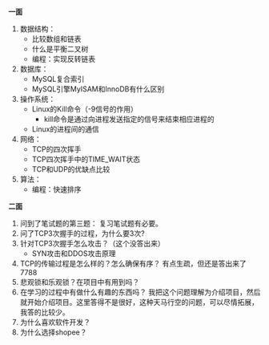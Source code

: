 **一面**

1. 数据结构：  	
   - 比较数组和链表
   - 什么是平衡二叉树
   - 编程：实现反转链表  			
2. 数据库：
   - MySQL复合索引
   - MySQL引擎MyISAM和InnoDB有什么区别  			
3. 操作系统：
   - Linux的Kill命令（-9信号的作用）
     - kill命令是通过向进程发送指定的信号来结束相应进程的
   - Linux的进程间的通信  			
4. 网络：
   - TCP的四次挥手
   - TCP四次挥手中的TIME_WAIT状态
   - TCP和UDP的优缺点比较  			
5. 算法：
   - 编程：快速排序



**二面**

1. 问到了笔试题的第三题：
   复习笔试题有必要。
2. 问了TCP3次握手的过程，为什么要3次? 
3. 针对TCP3次握手怎么攻击？（这个没答出来）
   - SYN攻击和DDOS攻击原理
4. TCP的传输过程是怎么样的？怎么确保有序？
   有点生疏，但还是答出来了7788
5. 悲观锁和乐观锁？在项目中有用到吗？	
6. 在学习的过程中有做什么有趣的东西吗？
   我把这个问题理解为介绍项目，然后就开始介绍项目。这里答得不是很好，这种天马行空的问题，可以尽情拓展，我答的比较少。
7. 为什么喜欢软件开发？
8. 为什么选择shopee？

### 
